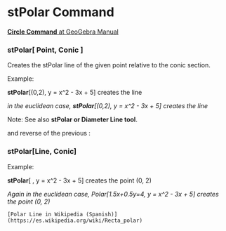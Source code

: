 # stPolar Command

[<b>Circle Command</b> at GeoGebra Manual](https://wiki.geogebra.org/en/Polar_Command)


### stPolar[ Point, Conic ]
 Creates the stPolar line of the given point relative to the conic section. 
 
  Example: 
  
 <b>stPolar</b>[(0,2), y = x^2 - 3x + 5] creates the line 
  
  <i> in the euclidean case, <b>stPolar</b>[(0,2), y = x^2 - 3x + 5] creates the line  </i>

Note: See also  <b>stPolar or Diameter Line tool</b>.


and reverse of the previous :

### stPolar[Line, Conic]

 Example: 
 
 <b>stPolar</b>[   , y = x^2 - 3x + 5] creates the point (0, 2)
    
  <i> Again in the euclidean case, Polar[1.5x+0.5y=4, y = x^2 - 3x + 5] creates the point (0, 2)</i>    
    
    [Polar Line in Wikipedia (Spanish)](https://es.wikipedia.org/wiki/Recta_polar)
    
    
  
 
